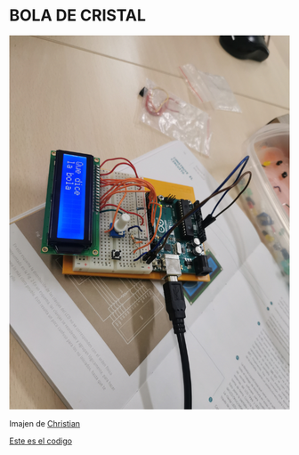 # BOLA DE CRISTAL

![imajen](https://github.com/Tabrih/Arduino/blob/main/Archivos/IMG_20220112_125734.jpg)

Imajen de [Christian](https://github.com/Tabrih/)

[Este es el codigo](https://github.com/ANGEY33/Arduino/blob/main/bola_de_cristal.ino)
